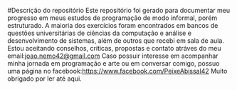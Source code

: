 #Descrição do repositório
Este repositório foi gerado para documentar meu progresso em meus estudos de programação de modo informal, porém estruturado.
A maioria dos exercícios foram encontrados em bancos de questões universitárias de ciências da computação e análise e desenvolvimento de sistemas, além de outros que recebi em sala de aula.
Estou aceitando conselhos, críticas, propostas e contato atráves do meu email:joao.nemo42@gmail.com
Caso possuir interesse em acompanhar minha jornada em programação e arte ou em conversar comigo, possuo uma página no facebook:https://www.facebook.com/PeixeAbissal42
Muito obrigado por ler até aqui.